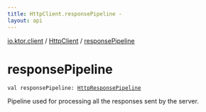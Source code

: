 ```yaml
---
title: HttpClient.responsePipeline - 
layout: api
---
```


<div class='api-docs-breadcrumbs'><a href="../index.html">io.ktor.client</a> / <a href="index.html">HttpClient</a> / <a href="./response-pipeline.html">responsePipeline</a></div>

# responsePipeline

<div class="signature"><code><span class="keyword">val </span><span class="identifier">responsePipeline</span><span class="symbol">: </span><a href="../../io.ktor.client.response/-http-response-pipeline/index.html"><span class="identifier">HttpResponsePipeline</span></a></code></div>

Pipeline used for processing all the responses sent by the server.

